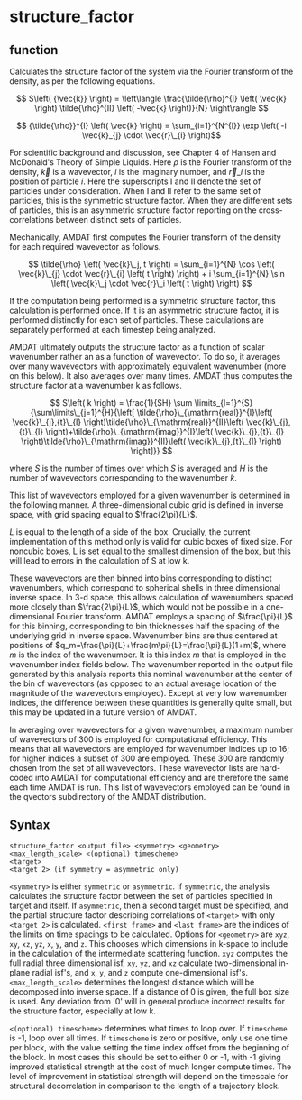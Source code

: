 <h1>structure_factor</h1>
<h2>function</h2>

Calculates the structure factor of the system via the Fourier transform of the density, as per the following equations.

$$ S\left( {\vec{k}} \right) = \left\langle \frac{\tilde{\rho}^{I} \left( \vec{k} \right) \tilde{\rho}^{II} \left( -\vec{k} \right)}{N}  \right\rangle $$

$$ {\tilde{\rho}}^{I} \left( \vec{k} \right) = \sum_{i=1}^{N^{I}} \exp \left( -i \vec{k}_{j} \cdot \vec{r}\_{i} \right)$$

For scientific background and discussion, see Chapter 4 of Hansen and McDonald's Theory of Simple Liquids.
Here $\tilde{\rho}$ is the Fourier transform of the density, $\vec{k}$ is a wavevector, $i$ is the imaginary number, and $\vec{r}\_{i}$ is the position of particle $i$.
Here the superscripts I and II denote the set of particles under consideration.
When I and II refer to the same set of particles, this is the symmetric structure factor.
When they are different sets of particles, this is an asymmetric structure factor reporting on the cross-correlations between distinct sets of particles.

Mechanically, AMDAT first computes the Fourier transform of the density for each required wavevector as follows.

$$ \tilde{\rho} \left( \vec{k}\_j, t \right) = \sum_{i=1}^{N} \cos \left( \vec{k}\_{j} \cdot \vec{r}\_{i} \left( t \right) \right) + i \sum_{i=1}^{N} \sin \left( \vec{k}\_j \cdot \vec{r}\_i \left( t \right) \right) $$
<!-- ORIGINAL EQUATION: $$ \[\tilde{\rho} \left( \vec{k}_{j},t \right)=\sum\limits_{i=1}^{N}{\cos \left( \vec{k}_{j}\cdot \vec{r}_{i}\left( t \right) \right)}+i\sum\limits_{i=1}^{N}{\sin \left( \vec{k}_{j}\cdot \vec{r}_{i}\left( t \right) \right)}\] $$ -->

If the computation being performed is a symmetric structure factor, this calculation is performed once.
If it is an asymmetric structure factor, it is performed distinctly for each set of particles.
These calculations are separately performed at each timestep being analyzed.

AMDAT ultimately outputs the structure factor as a function of scalar wavenumber rather an as a function of wavevector.
To do so, it averages over many wavevectors with approximately equivalent wavenumber (more on this below).
It also averages over many times.
AMDAT thus computes the structure factor at a wavenumber k as follows.

$$ S\left( k \right) = \frac{1}{SH} \sum \limits_{l=1}^{S}{\sum\limits\_{j=1}^{H}{\left[ \tilde{\rho}\_{\mathrm{real}}^{I}\left( \vec{k}\_{j},{t}\_{l} \right)\tilde{\rho}\_{\mathrm{real}}^{II}\left( \vec{k}\_{j},{t}\_{l} \right)+\tilde{\rho}\_{\mathrm{imag}}^{I}\left( \vec{k}\_{j},{t}\_{l} \right)\tilde{\rho}\_{\mathrm{imag}}^{II}\left( \vec{k}\_{j},{t}\_{l} \right) \right]}} $$
<!-- $$ S\left( k \right)=\frac{1}{SH}\sum\limits_{l=1}^{S}{\sum\limits_{j=1}^{H}{\left[ \tilde{\rho} _{real}^{I}\left( \vec{k}_{j},t_{l}} \right)\tilde{\rho} _{real}^{II}\left( \vec{k}_{j},t_{l} \right)+\tilde{\rho} _{imag}^{I}\left( \vec{k}_{j},t_{l} \right)\tilde{\rho} _{imag}^{II}\left( \vec{k}_{j},t_{l} \right) \right]}} $$
 -->

where $S$ is the number of times over which $S$ is averaged and $H$ is the number of wavevectors corresponding to the wavenumber $k$.


This list of wavevectors employed for a given wavenumber is determined in the following manner.
A three-dimensional cubic grid is defined in inverse space, with grid spacing equal to $\frac{2\pi}{L}$.


$L$ is equal to the length of a side of the box.
Crucially, the current implementation of this method only is valid for cubic boxes of fixed size.
For noncubic boxes, L is set equal to the smallest dimension of the box, but this will lead to errors in the calculation of S at low k.

These wavevectors are then binned into bins corresponding to distinct wavenumbers, which correspond to spherical shells in three dimensional inverse space.
In 3-d space, this allows calculation of wavenumbers spaced more closely than $\frac{2\pi}{L}$, which would not be possible in a one-dimensional Fourier transform.
 AMDAT employs a spacing of $\frac{\pi}{L}$ for this binning, corresponding to bin thicknesses half the spacing of the underlying grid in inverse space.
Wavenumber bins are thus centered at positions of $q_m=\frac{\pi}{L}+\frac{m\pi}{L}=\frac{\pi}{L}(1+m)$, where $m$ is the index of the wavenumber.
It is this index $m$ that is employed in the wavenumber index fields below.
The wavenumber reported in the output file generated by this analysis reports this nominal wavenumber at the center of the bin of wavevectors (as opposed to an actual average location of the magnitude of the wavevectors employed).
Except at very low wavenumber indices, the difference between these quantities is generally quite small, but this may be updated in a future version of AMDAT.

In averaging over wavevectors for a given wavenumber, a maximum number of wavevectors of 300 is employed for computational efficiency.
This means that all wavevectors are employed for wavenumber indices up to 16; for higher indices a subset of 300 are employed.
These 300 are randomly chosen from the set of all wavevectors.
These wavevector lists are hard-coded into AMDAT for computational efficiency and are therefore the same each time AMDAT is run.
This list of wavevectors employed can be found in the qvectors subdirectory of the AMDAT distribution.

<h2>Syntax</h2>

```
structure_factor <output file> <symmetry> <geometry> <max_length_scale> <(optional) timescheme>
<target>
<target 2> (if symmetry = asymmetric only)
```

`<symmetry>` is either `symmetric` or `asymmetric`.
If `symmetric`, the analysis calculates the structure factor between the set of particles specified in target and itself.
If `asymmetric`, then a second target must be specified, and the partial structure factor describing correlations of `<target>` with only `<target 2>` is calculated.
`<first frame>` and `<last frame>` are the indices of the limits on time spacings to be calculated.
Options for ``<geometry>`` are ``xyz``, ``xy``, ``xz``, ``yz``, ``x``, ``y``, and ``z``.
This chooses which dimensions in k-space to include in the calculation of the intermediate scattering function.
``xyz`` computes the full radial three dimensional isf, ``xy``, ``yz``, and ``xz`` calculate two-dimensional in-plane radial isf's, and ``x``, ``y``, and ``z`` compute one-dimensional isf's.
``<max_length_scale>`` determines the longest distance which will be decomposed into inverse space.
If a distance of 0 is given, the full box size is used.
Any deviation from '0' will in general produce incorrect results for the structure factor, especially at low k.

`<(optional) timescheme>` determines what times to loop over.
If `timescheme` is -1, loop over all times.
If `timescheme` is zero or positive, only use one time per block, with the value setting the time index offset from the beginning of the block.
In most cases this should be set to either 0 or -1, with -1 giving improved statistical strength at the cost of much longer compute times.
The level of improvement in statistical strength will depend on the timescale for structural decorrelation in comparison to the length of a trajectory block.
